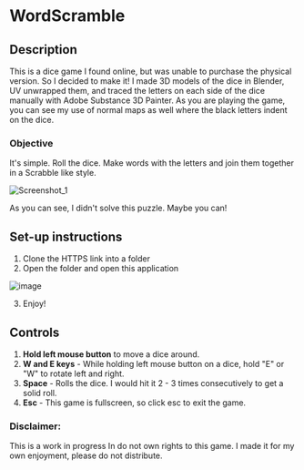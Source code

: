 # **WordScramble**

## Description
This is a dice game I found online, but was unable to purchase the physical version. So I decided to make it!
I made 3D models of the dice in Blender, UV unwrapped them, and traced the letters on each side of the dice manually with
Adobe Substance 3D Painter. As you are playing the game, you can see my use of normal maps as well where the black letters 
indent on the dice. 

### Objective
It's simple. Roll the dice. Make words with the letters and join them together in a Scrabble like style.

![Screenshot_1](https://user-images.githubusercontent.com/46533825/150460782-09f3a586-95ad-4718-b58d-0cd405a17af4.png)

As you can see, I didn't solve this puzzle. Maybe you can!

## **Set-up instructions**
1. Clone the HTTPS link into a folder
2. Open the folder and open this application

![image](https://user-images.githubusercontent.com/46533825/150461015-35fb78d0-549b-4fa7-8f98-5668f65779b1.png)

3. Enjoy!

## **Controls**
1. **Hold left mouse button** to move a dice around.
2. **W and E keys** - While holding left mouse button on a dice, hold "E" or "W" to rotate left and right.
3. **Space** - Rolls the dice. I would hit it 2 - 3 times consecutively to get a solid roll.
5. **Esc** - This game is fullscreen, so click esc to exit the game.

### Disclaimer: 
This is a work in progress
In do not own rights to this game. I made it for my own enjoyment, please do not distribute.
